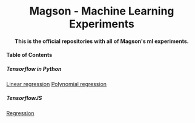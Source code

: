 <h1 align="center">Magson - Machine Learning Experiments</h2>
<h4 align="center"><strong>This is the official repositories with all of Magson's ml experiments.</strong></h4>

#### Table of Contents  
##### Tensorflow in Python  
<a href="https://github.com/MAGSON-dev/ml/blob/master/tensorflow/linear_regression.py">Linear regression<a/>
<a href="https://github.com/MAGSON-dev/ml/blob/master/tensorflow/polynomial_regression.py">Polynomial regression<a/>
##### TensorflowJS
<a href="https://github.com/MAGSON-dev/ml/blob/master/tensorflow/polynomial_regression.py">Regression<a/>


